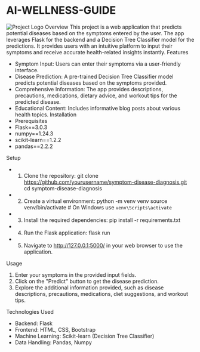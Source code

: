 # AI-WELLNESS-GUIDE
![Project Logo](assets/logo.png)
Overview
This project is a web application that predicts potential diseases based on the symptoms entered by the user. The app leverages Flask for the backend and a Decision Tree Classifier model for the predictions. It provides users with an intuitive platform to input their symptoms and receive accurate health-related insights instantly.
Features
- Symptom Input: Users can enter their symptoms via a user-friendly interface.
- Disease Prediction: A pre-trained Decision Tree Classifier model predicts potential diseases based on the symptoms provided.
- Comprehensive Information: The app provides descriptions, precautions, medications, dietary advice, and workout tips for the predicted disease.
- Educational Content: Includes informative blog posts about various health topics.
Installation
- Prerequisites
- Flask==3.0.3
- numpy==1.24.3
- scikit-learn==1.2.2
- pandas==2.2.2

Setup
- 1. Clone the repository:
      git clone https://github.com/yourusername/symptom-disease-diagnosis.git
      cd symptom-disease-diagnosis
- 2. Create a virtual environment:
      python -m venv venv
      source venv/bin/activate  # On Windows use `venv\Scripts\activate`
- 3. Install the required dependencies:
      pip install -r requirements.txt
- 4. Run the Flask application:
      flask run
- 5. Navigate to http://127.0.0.1:5000/ in your web browser to use the application.

Usage
1. Enter your symptoms in the provided input fields.
2. Click on the "Predict" button to get the disease prediction.
3. Explore the additional information provided, such as disease descriptions, precautions, medications, diet suggestions, and workout tips.

Technologies Used
- Backend: Flask
- Frontend: HTML, CSS, Bootstrap
- Machine Learning: Scikit-learn (Decision Tree Classifier)
- Data Handling: Pandas, Numpy
